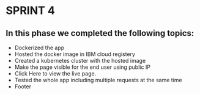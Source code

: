 # SPRINT 4

## In this phase we completed the following topics:

+ Dockerized the app
+ Hosted the docker image in IBM cloud registery
+ Created a kubernetes cluster with the hosted image
+ Make the page visible for the end user using public IP
+ Click Here to view the live page.
+ Tested the whole app including multiple requests at the same time
+ Footer
